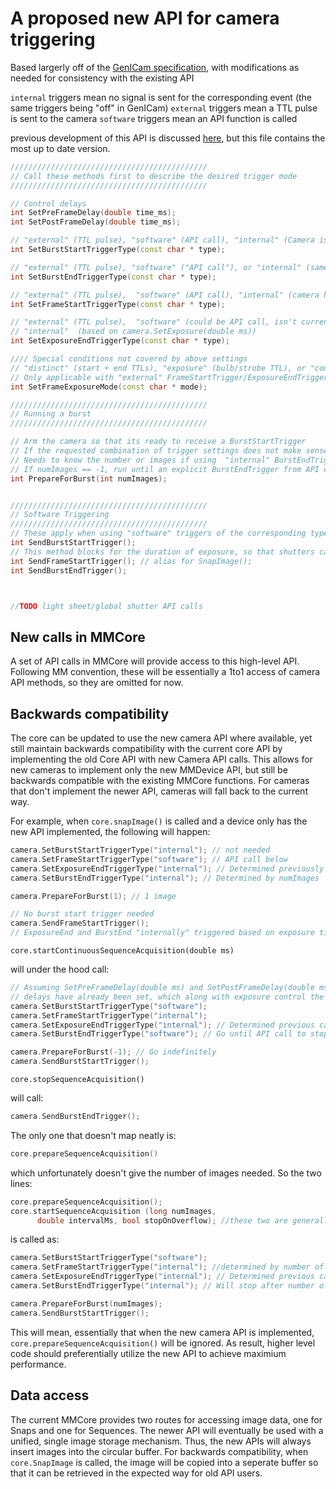 # A proposed new API for camera triggering

Based largerly off of the [GenICam specification](https://www.emva.org/wp-content/uploads/GenICam_SFNC_2_2.pdf), with modifications as needed for consistency with the existing API

`internal` triggers mean no signal is sent for the corresponding event (the same triggers being "off" in GenICam)
`external` triggers mean a TTL pulse is sent to the camera
`software` triggers mean an API function is called

previous development of this API is discussed [here](https://github.com/micro-manager/mmCoreAndDevices/issues/84), but this file contains the most up to date version.

```c++
////////////////////////////////////////////
// Call these methods first to describe the desired trigger mode 
////////////////////////////////////////////

// Control delays
int SetPreFrameDelay(double time_ms);
int SetPostFrameDelay(double time_ms);

// "external" (TTL pulse), "software" (API call), "internal" (Camera is always ready for a burst)
int SetBurstStartTriggerType(const char * type);

// "external" (TTL pulse), "software" ("API call"), or "internal" (same as above)
int SetBurstEndTriggerType(const char * type);

// "external" (TTL pulse),  "software" (API call), "internal" (camera handles based on exposure/delays)
int SetFrameStartTriggerType(const char * type);

// "external" (TTL pulse),  "software" (could be API call, isn't currently, unclear why'd you ever use it), 
// "internal"  (based on camera.SetExposure(double ms))
int SetExposureEndTriggerType(const char * type);

//// Special conditions not covered by above settings
// "distinct" (start + end TTLs), "exposure" (bulb/strobe TTL), or "combined" (synchronous TTLs)
// Only applicable with "external" FrameStartTrigger/ExposureEndTrigger
int SetFrameExposureMode(const char * mode);

////////////////////////////////////////////
// Running a burst
////////////////////////////////////////////

// Arm the camera so that its ready to receive a BurstStartTrigger
// If the requested combination of trigger settings does not make sense is nnot supported, throw exception
// Needs to know the number or images if using  "internal" BurstEndTrigger (i.e. camera stops its own burst)
// If numImages == -1, run until an explicit BurstEndTrigger from API call ("software") or TTL pulse ("external")
int PrepareForBurst(int numImages);


////////////////////////////////////////////
// Software Triggering
////////////////////////////////////////////
// These apply when using "software" triggers of the corresponding type
int SendBurstStartTrigger();
// This method blocks for the duration of exposure, so that shutters can be closed immediately upon returning
int SendFrameStartTrigger(); // alias for SnapImage();
int SendBurstEndTrigger();



//TODO light sheet/global shutter API calls

```


## New calls in MMCore
A set of API calls in MMCore will provide access to this high-level API. Following MM convention, these will be essentially a 1to1 access of camera API methods, so they are omitted for now.



## Backwards compatibility
The core can be updated to use the new camera API where available, yet still maintain backwards compatibility with the current core API by implementing the old Core API with new Camera API calls. This allows for new cameras to implement only the new MMDevice API, but still be backwards compatible with the existing MMCore functions. For cameras that don't implement the newer API, cameras will fall back to the current way.

For example, when `core.snapImage()` is called and a device only has the new API implemented, the following will happen:

```c++
camera.SetBurstStartTriggerType("internal"); // not needed
camera.SetFrameStartTriggerType("software"); // API call below
camera.SetExposureEndTriggerType("internal"); // Determined previously by SetExposure(double exposure)
camera.SetBurstEndTriggerType("internal"); // Determined by numImages 

camera.PrepareForBurst(1); // 1 image

// No burst start trigger needed
camera.SendFrameStartTrigger();
// ExposureEnd and BurstEnd "internally" triggered based on exposure time and numImages, respectively
```


```core.startContinuousSequenceAcquisition(double ms)```

will under the hood call:

```c++
// Assuming SetPreFrameDelay(double ms) and SetPostFrameDelay(double ms) 
// delays have already been set, which along with exposure control the frame rate
camera.SetBurstStartTriggerType("software"); 
camera.SetFrameStartTriggerType("internal");
camera.SetExposureEndTriggerType("internal"); // Determined previous call to SetExposure(double exposure);
camera.SetBurstEndTriggerType("software"); // Go until API call to stop

camera.PrepareForBurst(-1); // Go indefinitely
camera.SendBurstStartTrigger();
```

```core.stopSequenceAcquisition()```

will call:

```c++
camera.SendBurstEndTrigger();
```


The only one that doesn't map neatly is:

```c++
core.prepareSequenceAcquisition()
```

which unfortunately doesn't give the number of images needed. So the two lines:



```c++
core.prepareSequenceAcquisition();
core.startSequenceAcquisition (long numImages,
      double intervalMs, bool stopOnOverflow); //these two are generally ignored already
```

is called as:

```c++
camera.SetBurstStartTriggerType("software"); 
camera.SetFrameStartTriggerType("internal"); //determined by number of images
camera.SetExposureEndTriggerType("internal"); // Determined previous call to SetExposure(double exposure);
camera.SetBurstEndTriggerType("internal"); // Will stop after number of images have been acquired

camera.PrepareForBurst(numImages);
camera.SendBurstStartTrigger();
```

This will mean, essentially that when the new camera API is implemented, `core.prepareSequenceAcquisition()` will be ignored. As result, higher level code should preferentially utilize the new API to achieve maximium performance.

## Data access

The current MMCore provides two routes for accessing image data, one for Snaps and one for Sequences. The newer API will eventually be used with a unified, single image storage mechanism. Thus, the new APIs will always insert images into the circular buffer. For backwards compatibility, when `core.SnapImage` is called, the image will be copied into a seperate buffer so that it can be retrieved in the expected way for old API users.

